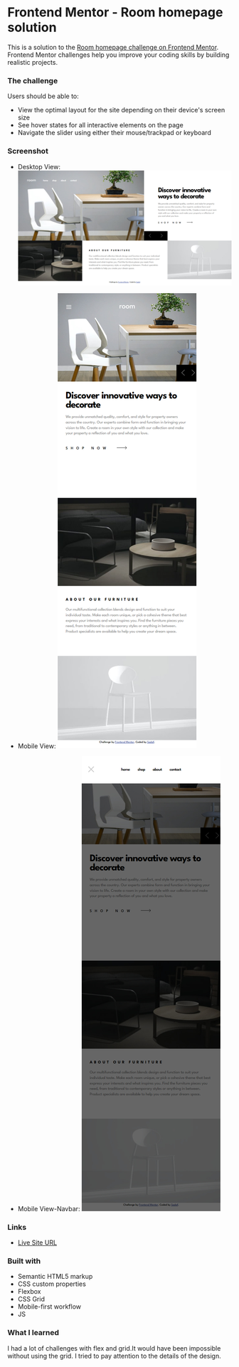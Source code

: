 # Frontend Mentor - Room homepage solution

This is a solution to the [Room homepage challenge on Frontend Mentor](https://www.frontendmentor.io/challenges/room-homepage-BtdBY_ENq). Frontend Mentor challenges help you improve your coding skills by building realistic projects. 

### The challenge

Users should be able to:

- View the optimal layout for the site depending on their device's screen size
- See hover states for all interactive elements on the page
- Navigate the slider using either their mouse/trackpad or keyboard

### Screenshot
- Desktop View:
![Desktop View](./assets/desktopView.jpg)

- Mobile View:
![Mobile View](./assets/mobileView.jpg)
- Mobile View-Navbar:
![Mobile View- Navbar](./assets/mobileView-Navbar.jpg)


### Links

-  [Live Site URL](https://sadafes.github.io/Room-homepage/)


### Built with

- Semantic HTML5 markup
- CSS custom properties
- Flexbox
- CSS Grid
- Mobile-first workflow
- JS 

### What I learned

I had a lot of challenges with flex and grid.It would have been impossible without using the grid. I tried to pay attention to the details of the design.
